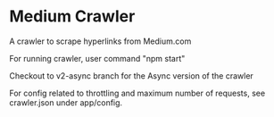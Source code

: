 # Medium Crawler
A crawler to scrape hyperlinks from Medium.com

For running crawler, user command "npm start"

Checkout to v2-async branch for the Async version of the crawler

For config related to throttling and maximum number of requests, see crawler.json under app/config.

